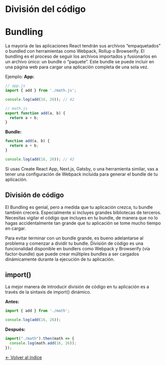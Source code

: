 # División del código

# Bundling

La mayoría de las aplicaciones React tendrán sus archivos “empaquetados” o bundled con herramientas como Webpack, Rollup o Browserify. El bundling es el proceso de seguir los archivos importados y fusionarlos en un archivo único: un bundle o “paquete”. Este bundle se puede incluir en una página web para cargar una aplicación completa de una sola vez.

Ejemplo:
**App:**

```js
// app.js
import { add } from './math.js';

console.log(add(16, 26)); // 42
```
```js
// math.js
export function add(a, b) {
  return a + b;
}
```
**Bundle:**
```js
function add(a, b) {
  return a + b;
}

console.log(add(16, 26)); // 42
```

Si usas Create React App, Next.js, Gatsby, o una herramienta similar, vas a tener una configuración de Webpack incluida para generar el bundle de tu aplicación.

## División de código
El Bundling es genial, pero a medida que tu aplicación crezca, tu bundle también crecerá. Especialmente si incluyes grandes bibliotecas de terceros. Necesitas vigilar el código que incluyes en tu bundle, de manera que no lo hagas accidentalmente tan grande que tu aplicación se tome mucho tiempo en cargar.

Para evitar terminar con un bundle grande, es bueno adelantarse al problema y comenzar a dividir tu bundle. División de código es una funcionalidad disponible en bundlers como Webpack y Browserify (vía factor-bundle) que puede crear múltiples bundles a ser cargados dinámicamente durante la ejecución de tu aplicación.

## import()

La mejor manera de introducir división de código en tu aplicación es a través de la sintaxis de import() dinámico.

**Antes:**
```js
import { add } from './math';

console.log(add(16, 26));
```
**Después:**

```js
import("./math").then(math => {
  console.log(math.add(16, 26));
});
```

[<- Volver al índice](../../README.md)

